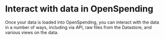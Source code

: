 # Interact with data in OpenSpending

Once your data is loaded into OpenSpending, you can interact with the data in a number of ways, including via API, raw files from the Datastore, and various views on the data.
